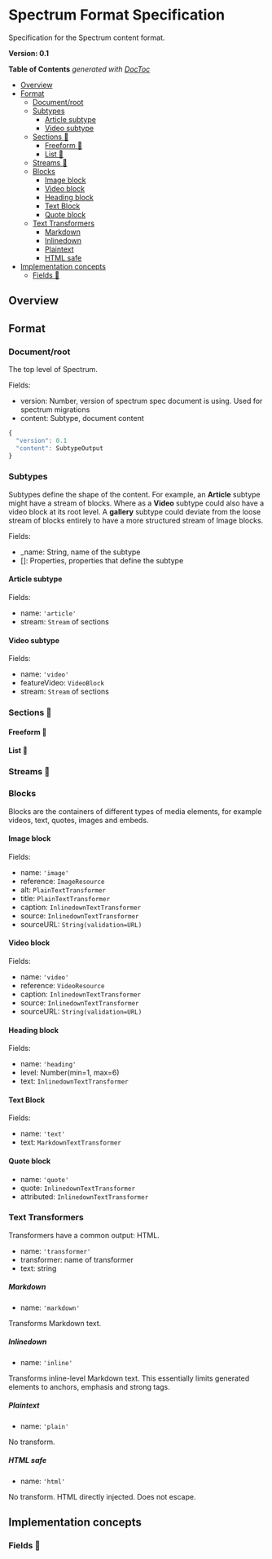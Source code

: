 # Spectrum Format Specification

Specification for the Spectrum content format.

**Version: 0.1**

<!-- START doctoc generated TOC please keep comment here to allow auto update -->
<!-- DON'T EDIT THIS SECTION, INSTEAD RE-RUN doctoc TO UPDATE -->
**Table of Contents**  *generated with [DocToc](https://github.com/thlorenz/doctoc)*

- [Overview](#overview)
- [Format](#format)
  - [Document/root](#documentroot)
  - [Subtypes](#subtypes)
    - [Article subtype](#article-subtype)
    - [Video subtype](#video-subtype)
  - [Sections 📝](#sections-%F0%9F%93%9D)
    - [Freeform 📝](#freeform-%F0%9F%93%9D)
    - [List 📝](#list-%F0%9F%93%9D)
  - [Streams 📝](#streams-%F0%9F%93%9D)
  - [Blocks](#blocks)
    - [Image block](#image-block)
    - [Video block](#video-block)
    - [Heading block](#heading-block)
    - [Text Block](#text-block)
    - [Quote block](#quote-block)
  - [Text Transformers](#text-transformers)
      - [Markdown](#markdown)
      - [Inlinedown](#inlinedown)
      - [Plaintext](#plaintext)
      - [HTML safe](#html-safe)
- [Implementation concepts](#implementation-concepts)
  - [Fields  📝](#fields--%F0%9F%93%9D)

<!-- END doctoc generated TOC please keep comment here to allow auto update -->


## Overview


## Format

### Document/root

The top level of Spectrum.

Fields:
- version: Number, version of spectrum spec document is using. Used for spectrum migrations
- content: Subtype, document content

```js
{
  "version": 0.1
  "content": SubtypeOutput
}
```

### Subtypes
Subtypes define the shape of the content. For example, an **Article** subtype might have a stream of blocks. Where as a **Video** subtype could also have a video block at its root level. A **gallery** subtype could deviate from the loose stream of blocks entirely to have a more structured stream of Image blocks.

Fields:
- _name: String, name of the subtype
- []: Properties, properties that define the subtype

#### Article subtype

Fields:
- name: `'article'`
- stream: `Stream` of sections

#### Video subtype

Fields:
- name: `'video'`
- featureVideo: `VideoBlock`
- stream: `Stream` of sections

### Sections 📝

#### Freeform 📝

#### List 📝

### Streams 📝

### Blocks

Blocks are the containers of different types of media elements, for example videos, text, quotes, images and embeds.

#### Image block

Fields:
- name: `'image'`
- reference: `ImageResource`
- alt: `PlainTextTransformer`
- title: `PlainTextTransformer`
- caption: `InlinedownTextTransformer`
- source: `InlinedownTextTransformer`
- sourceURL: `String(validation=URL)`


#### Video block

Fields:
- name: `'video'`
- reference: `VideoResource`
- caption: `InlinedownTextTransformer`
- source: `InlinedownTextTransformer`
- sourceURL: `String(validation=URL)`


#### Heading block

Fields:
- name: `'heading'`
- level: Number(min=1, max=6)
- text: `InlinedownTextTransformer`


#### Text Block

Fields:
- name: `'text'`
- text: `MarkdownTextTransformer`


#### Quote block

- name: `'quote'`
- quote: `InlinedownTextTransformer`
- attributed: `InlinedownTextTransformer`


### Text Transformers

Transformers have a common output: HTML.

- name: `'transformer'`
- transformer: name of transformer
- text: string


##### Markdown

- name: `'markdown'`

Transforms Markdown text.

##### Inlinedown

- name: `'inline'`

Transforms inline-level Markdown text. This essentially limits generated elements to anchors, emphasis and strong tags.

##### Plaintext

- name: `'plain'`

No transform.

##### HTML safe

- name: `'html'`

No transform. HTML directly injected. Does not escape.

## Implementation concepts

### Fields  📝